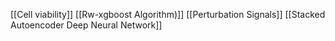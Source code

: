 [[Cell viability]]
[[Rw-xgboost Algorithm)]]
[[Perturbation Signals]]
[[Stacked Autoencoder Deep Neural Network]]
